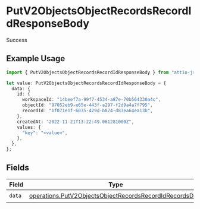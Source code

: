 # PutV2ObjectsObjectRecordsRecordIdResponseBody

Success

## Example Usage

```typescript
import { PutV2ObjectsObjectRecordsRecordIdResponseBody } from "attio-js/models/operations";

let value: PutV2ObjectsObjectRecordsRecordIdResponseBody = {
  data: {
    id: {
      workspaceId: "14beef7a-99f7-4534-a87e-70b564330a4c",
      objectId: "97052eb9-e65e-443f-a297-f2d9a4a7f795",
      recordId: "bf071e1f-6035-429d-b874-d83ea64ea13b",
    },
    createdAt: "2022-11-21T13:22:49.061281000Z",
    values: {
      "key": "<value>",
    },
  },
};
```

## Fields

| Field                                                                                                                              | Type                                                                                                                               | Required                                                                                                                           | Description                                                                                                                        |
| ---------------------------------------------------------------------------------------------------------------------------------- | ---------------------------------------------------------------------------------------------------------------------------------- | ---------------------------------------------------------------------------------------------------------------------------------- | ---------------------------------------------------------------------------------------------------------------------------------- |
| `data`                                                                                                                             | [operations.PutV2ObjectsObjectRecordsRecordIdRecordsData](../../models/operations/putv2objectsobjectrecordsrecordidrecordsdata.md) | :heavy_check_mark:                                                                                                                 | N/A                                                                                                                                |
